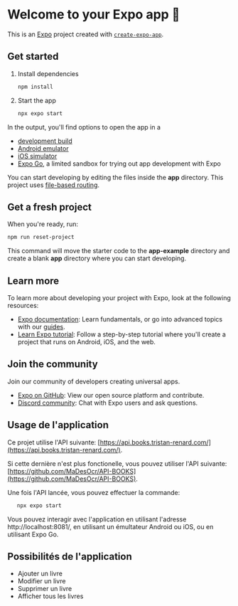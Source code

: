 # Welcome to your Expo app 👋

This is an [Expo](https://expo.dev) project created with [`create-expo-app`](https://www.npmjs.com/package/create-expo-app).

## Get started

1. Install dependencies

   ```bash
   npm install
   ```

2. Start the app

   ```bash
   npx expo start
   ```

In the output, you'll find options to open the app in a

- [development build](https://docs.expo.dev/develop/development-builds/introduction/)
- [Android emulator](https://docs.expo.dev/workflow/android-studio-emulator/)
- [iOS simulator](https://docs.expo.dev/workflow/ios-simulator/)
- [Expo Go](https://expo.dev/go), a limited sandbox for trying out app development with Expo

You can start developing by editing the files inside the **app** directory. This project uses [file-based routing](https://docs.expo.dev/router/introduction).

## Get a fresh project

When you're ready, run:

```bash
npm run reset-project
```

This command will move the starter code to the **app-example** directory and create a blank **app** directory where you can start developing.

## Learn more

To learn more about developing your project with Expo, look at the following resources:

- [Expo documentation](https://docs.expo.dev/): Learn fundamentals, or go into advanced topics with our [guides](https://docs.expo.dev/guides).
- [Learn Expo tutorial](https://docs.expo.dev/tutorial/introduction/): Follow a step-by-step tutorial where you'll create a project that runs on Android, iOS, and the web.

## Join the community

Join our community of developers creating universal apps.

- [Expo on GitHub](https://github.com/expo/expo): View our open source platform and contribute.
- [Discord community](https://chat.expo.dev): Chat with Expo users and ask questions.

## Usage de l'application

Ce projet utilise l'API suivante: [https://api.books.tristan-renard.com/](https://api.books.tristan-renard.com/).

Si cette dernière n'est plus fonctionelle, vous pouvez utiliser l'API suivante: [https://github.com/MaDesOcr/API-BOOKS](https://github.com/MaDesOcr/API-BOOKS).

Une fois l'API lancée, vous pouvez effectuer la commande:
```bash
   npx expo start
   ```
Vous pouvez interagir avec l'application en utilisant l'adresse http://localhost:8081/, en utilisant un émultateur Android ou iOS, ou en utilisant Expo Go.

## Possibilités de l'application

- Ajouter un livre
- Modifier un livre
- Supprimer un livre
- Afficher tous les livres
  
